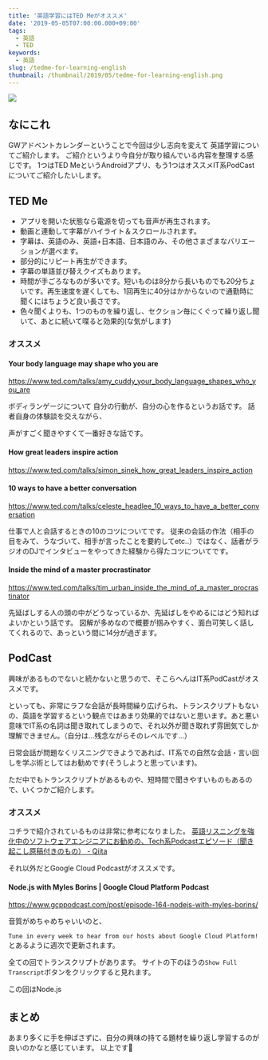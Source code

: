 ```yaml
---
title: '英語学習にはTED Meがオススメ'
date: '2019-05-05T07:00:00.000+09:00'
tags:
  - 英語
  - TED
keywords:
  - 英語
slug: /tedme-for-learning-english
thumbnail: /thumbnail/2019/05/tedme-for-learning-english.png
---
```


![](/thumbnail/2019/05/tedme-for-learning-english.png)

## なにこれ

GWアドベントカレンダーということで今回は少し志向を変えて
英語学習についてご紹介します。
ご紹介というより今自分が取り組んでいる内容を整理する感じです。
1つはTED MeというAndroidアプリ、もう1つはオススメIT系PodCastについてご紹介したいします。

## TED Me

* アプリを開いた状態なら電源を切っても音声が再生されます。
* 動画と連動して字幕がハイライト＆スクロールされます。
* 字幕は、英語のみ、英語+日本語、日本語のみ、その他さまざまなバリエーションが選べます。
* 部分的にリピート再生ができます。
* 字幕の単語並び替えクイズもあります。
* 時間が手ごろなものが多いです。短いものは8分から長いものでも20分ちょいです。再生速度を遅くしても、1回再生に40分はかからないので通勤時に聞くにはちょうど良い長さです。
* 色々聞くよりも、1つのものを繰り返し、セクション毎にくぐって繰り返し聞いて、あとに続いて喋ると効果的(な気がします)

### オススメ

#### Your body language may shape who you are

https://www.ted.com/talks/amy_cuddy_your_body_language_shapes_who_you_are

ボディランゲージについて
自分の行動が、自分の心を作るというお話です。
話者自身の体験談を交えながら、

声がすごく聞きやすくて一番好きな話です。

#### How great leaders inspire action
https://www.ted.com/talks/simon_sinek_how_great_leaders_inspire_action




#### 10 ways to have a better conversation

https://www.ted.com/talks/celeste_headlee_10_ways_to_have_a_better_conversation


仕事で人と会話するときの10のコツについてです。
従来の会話の作法（相手の目をみて、うなづいて、相手が言ったことを要約してetc..）ではなく、話者がラジオのDJでインタビューをやってきた経験から得たコツについてです。


#### Inside the mind of a master procrastinator

https://www.ted.com/talks/tim_urban_inside_the_mind_of_a_master_procrastinator

先延ばしする人の頭の中がどうなっているか、先延ばしをやめるにはどう知ればよいかという話です。
図解が多めなので概要が掴みやすく、面白可笑しく話してくれるので、あっという間に14分が過ぎます。



## PodCast
興味があるものでないと続かないと思うので、そこらへんはIT系PodCastがオススメです。

といっても、非常にラフな会話が長時間繰り広げられ、トランスクリプトもないの、英語を学習するという観点ではあまり効果的ではないと思います。あと悪い意味でIT系の名詞は聞き取れてしまうので、それ以外が聞き取れず雰囲気でしか理解できません。（自分は...残念ながらそのレベルです...）

日常会話が問題なくリスニングできようであれば、IT系での自然な会話・言い回しを学ぶ術としてはお勧めです(そうしようと思っています)。


ただ中でもトランスクリプトがあるものや、短時間で聞きやすいものもあるので、いくつかご紹介します。


### オススメ

コチラで紹介されているものは非常に参考になりました。
[英語リスニングを強化中のソフトウェアエンジニアにお勧めの、Tech系Podcastエピソード（聞き起こし原稿付きのもの） - Qiita](https://qiita.com/mkiyota/items/9fa15ee04fbdf16b9a7b)


それ以外だとGoogle Cloud Podcastがオススメです。

#### Node.js with Myles Borins | Google Cloud Platform Podcast

https://www.gcppodcast.com/post/episode-164-nodejs-with-myles-borins/

音質がめちゃめちゃいいのと、

`Tune in every week to hear from our hosts about Google Cloud Platform!`とあるように週次で更新されます。

全ての回でトランスクリプトがあります。
サイトの下のほうの`Show Full Transcript`ボタンをクリックすると見れます。

この回はNode.js


## まとめ
あまり多くに手を伸ばさずに、自分の興味の持てる題材を繰り返し学習するのが良いのかなと感じています。
以上です🍅